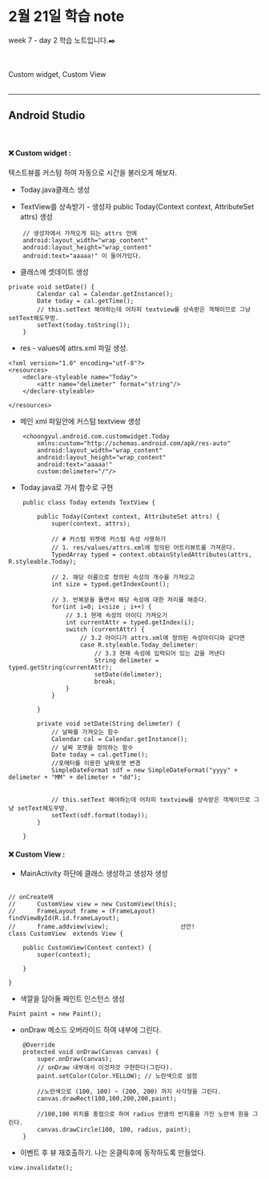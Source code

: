 2월 21일 학습 note
===================


week 7 - day 2 학습 노트입니다.:black_nib:  

<br/>

Custom widget, Custom View  <br/><br/>

----------


Android Studio
-------------
<br/>

#### :x: Custom widget :

텍스트뷰를 커스텀 하여 자동으로 시간을 불러오게 해보자.

* Today.java클래스 생성

* TextView를 상속받기 - 생성자 public Today(Context context, AttributeSet attrs) 생성 

```
	// 생성자에서 가져오게 되는 attrs 안에
    android:layout_width="wrap_content"
    android:layout_height="wrap_content"
    android:text="aaaaa!" 이 들어가있다.
```

* 클래스에 셋데이트 생성

```
private void setDate() {
        Calendar cal = Calendar.getInstance();
        Date today = cal.getTime();
        // this.setText 해야하는데 어차피 textview를 상속받은 객체이므로 그냥 setText해도무방.
        setText(today.toString());
    }
```

* res - values에 attrs.xml 파일 생성.

```
<?xml version="1.0" encoding="utf-8"?>
<resources>
    <declare-styleable name="Today">
        <attr name="delimeter" format="string"/>
    </declare-styleable>
    
</resources>
```

* 메인 xml 파일안에 커스텀 textview 생성 
```
	<choongyul.android.com.customwidget.Today
        xmlns:custom="http://schemas.android.com/apk/res-auto"
        android:layout_width="wrap_content"
        android:layout_height="wrap_content"
        android:text="aaaaa!"
        custom:delimeter="/"/>
```

* Today.java로 가서 함수로 구현 
```
	public class Today extends TextView {

	    public Today(Context context, AttributeSet attrs) {
	        super(context, attrs);

	        // # 커스텀 위젯에 커스텀 속성 사용하기
	        // 1. res/values/attrs.xml에 정의된 어트리뷰트를 가져온다.
	        TypedArray typed = context.obtainStyledAttributes(attrs, R.styleable.Today);

	        // 2. 해당 이름으로 정의된 속성의 개수를 가져오고
	        int size = typed.getIndexCount();

	        // 3. 반복문을 돌면서 해당 속성에 대한 처리를 해준다.
	        for(int i=0; i<size ; i++) {
	            // 3.1 현재 속성의 아이디 가져오기
	            int currentAttr = typed.getIndex(i);
	            switch (currentAttr) {
	                // 3.2 아이디가 attrs.xml에 정의된 속성아이디와 같다면
	                case R.styleable.Today_delimeter:
	                    // 3.3 현재 속성에 입력되어 있는 값을 꺼낸다
	                    String delimeter = typed.getString(currentAttr);
	                    setDate(delimeter);
	                    break;
	            }
	        }

	    }

	    private void setDate(String delimeter) {
	        // 날짜를 가져오는 함수 
	        Calendar cal = Calendar.getInstance();
	        // 날짜 포맷을 정의하는 함수
	        Date today = cal.getTime();
	        //포매터를 이용한 날짜포맷 변경
	        SimpleDateFormat sdf = new SimpleDateFormat("yyyy" + delimeter + "MM" + delimeter + "dd");


	        // this.setText 해야하는데 어차피 textview를 상속받은 객체이므로 그냥 setText해도무방.
	        setText(sdf.format(today));
	    }

	}
```

#### :x: Custom View :

* MainActivity 하단에 클래스 생성하고 생성자 생성

```

// onCreate에   
// 		CustomView view = new CustomView(this); 
//		FrameLayout frame = (FrameLayout) findViewById(R.id.frameLayout);
//		frame.addview(view); 					선언! 
class CustomView  extends View {
	        
	public CustomView(Context context) {
        super(context);

    }

}
```

* 색깔을 담아둘 페인트 인스턴스 생성
```
Paint paint = new Paint();

```

* onDraw 메소드 오버라이드 하여 내부에 그린다. 
```
	@Override
    protected void onDraw(Canvas canvas) {
        super.onDraw(canvas);
        // onDraw 내부에서 이것저것 구현한다(그린다).
        paint.setColor(Color.YELLOW); // 노란색으로 설정

        //노란색으로 (100, 100) ~ (200, 200) 까지 사각형을 그린다.
        canvas.drawRect(100,100,200,200,paint);

        //100,100 위치를 중점으로 하여 radius 만큼의 반지름을 가진 노란색 원을 그린다. 
        canvas.drawCircle(100, 100, radius, paint);
    }
```


* 이벤트 후 뷰 재호출하기. 나는 온클릭후에 동작하도록 만들었다.

```
view.invalidate();
```